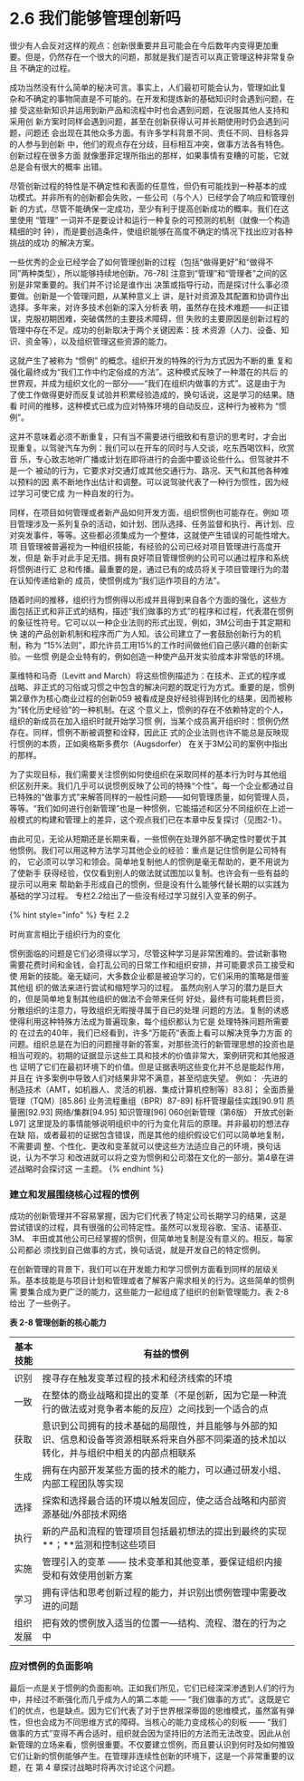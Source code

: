 # 2.6 我们能够管理创新吗

&#x20;       很少有人会反对这样的观点：创新很重要并且可能会在今后数年内变得更加重 要。但是，仍然存在一个很大的问题，那就是我们是否可以真正管理这种非常复杂且 不确定的过程。&#x20;

&#x20;       成功当然没有什么简单的秘决可言。事实上，人们最初可能会认为，管理如此复 杂和不确定的事物简直是不可能的。在开发和提炼新的基础知识时会遇到问题，在接 受这些新知识并运用到新产品和流程中时也会遇到问题，在说服其他人支持和采用创 新方案时同样会遇到问题，甚至在创新获得认可并长期使用时仍会遇到问题，问题还 会出现在其他众多方面。有许多学科背景不同、责任不同、目标各异的人参与到创新 中，他们的观点存在分歧，目标相互冲突，做事方法各有特色。创新过程在很多方面 就像墨菲定理所指出的那样，如果事情有变糟的可能，它就总是会有很大的概率 出错。

&#x20;       尽管创新过程的特性是不确定性和表面的任意性，但仍有可能找到一种基本的成 功模式。并非所有的创新都会失败，一些公司（与个人）已经学会了响应和管理创新 的方式，尽管不能确保一定成功，至少有利于提高创新成功的概率。我们在这里使用 “管理” 一词并不是要设计和运行一种复杂的可预测的机制（就像一个构造精细的时 钟），而是要创造条件，使组织能够在高度不确定的情况下找出应对各种挑战的成功 的解决方案。&#x20;

&#x20;       一些优秀的企业已经学会了如何管理创新的过程（包括“做得更好”和“做得不 同”两种类型），所以能够持续地创新。76-78] 注意到“管理”和“管理者”之间的区别是非常重要的。我们并不讨论是谁作出 决策或指导行动，而是探讨什么事必须要做。创新是一个管理问题，从某种意义上 讲，是针对资源及其配置和协调作出选择。多年来，对许多技术创新的深入分析表 明，虽然存在技术难题——纠正错误，克服初期困难，突破偶然的主要技术障碍，但 失败的主要原因是创新过程的管理中存在不足。成功的创新取决于两个关键因素：技 术资源（人力、设备、知识、资金等），以及组织管理这些资源的能力。&#x20;

&#x20;       这就产生了被称为 “惯例” 的概念。组织开发的特殊的行为方式因为不断的重 复和强化最终成为“我们工作中约定俗成的方法”。这种模式反映了一种潜在的共后 的世界观，并成为组织文化的一部分——“我们在组织内做事的方式”。这是由于为 了使工作做得更好而反复试验并积累经验造成的，换句话说，这是学习的结果。随看 时间的推移，这种模式已成为应对特殊环境的自动反应，这种行为被称为 “惯例”。&#x20;

&#x20;       这并不意味着必须不断重复，只有当不需要进行细致和有意识的思考时，才会出 现重复。以驾驶汽车为例：我们可以在开车的同时与人交谈，吃东西喝饮料，欣赏音 乐，专心致志地听广播或计划在即将进行的会面中要谈论些什么。但驾驶并不是一个 被动的行为，它要求对交通灯或其他交通行为、路况、天气和其他各种难以预料的因 素不断地作出估计和调整。可以说驾驶代表了一种行为惯性，因为经过学习可使它成 为一种自发的行为。&#x20;

&#x20;       同样，在项目如何管理或者新产品如何开发方面，组织惯例也可能存在。例如 项目管理涉及一系列复杂的活动，如计划、团队选择、任务监督和执行、再计划、应 对突发事件，等等。这些都必须集成为一个整体，这就使产生错误的可能性增大。项 目管理被普遍视为一种组织技能，有经验的公司已经对项目管理进行高度开发，但是 新手对此手足无措。拥有良好项目管理惯例的公司可以通过程序和系统将惯例进行汇 总和传播。最重要的是，通过已有的成员将关于项目管理行为的潜在认知传递给新的 成员，使惯例成为“我们运作项目的方法”。

&#x20;       随着时间的推移，组织行为惯例得以形成并且得到来自各个方面的强化，这些方 面包括正式和非正式的结构，描述“我们做事的方式”的程序和过程，代表潜在惯例 的象征性符号。它可以以一种企业法则的形式出现，例如，3M公司由于其定期和快 速的产品创新机制和程序而广为人知。该公司建立了一套鼓励创新行为的机制，称为 “15%法则”，即允许员工用15%的工作时间做他们自己感兴趣的创新实验。一些惯 例是企业特有的，例如创造一种使产品开发实验成本非常低的环境。&#x20;

&#x20;       莱维特和马奇（Levitt and March）将这些惯例描述为：在技术、正式的程序或 战略、非正式的习俗或习惯之中包含的解决问题的既定行为方式。重要的是，惯例 第2章作为核心商业过程的创新059 被看成是良好经验得到转化的结果，因而被称为“转化历史经验”的一种机制。在这 个意义上，惯例的存在不依赖特定的个人，组织的新成员在加入组织时就开始学习惯 例，当某个成员离开组织时：惯例仍然存在。同样，惯例不断被调整和诠释，因此正 式的企业法则也许不能总是反映现行惯例的本质，正如奥格斯多费尔（Augsdorfer） 在关于3M公司的案例中指出的那样。&#x20;

&#x20;       为了实现目标，我们需要关注惯例如何使组织在采取同样的基本行为时与其他组 织区别开来。我们几乎可以说惯例反映了公司的特殊“个性”。每一个企业都通过自 已特殊的“做事方式”来解答同样的一般性问题——如何管理质量，如何管理人员， 等等。“我们如何进行创新管理”也是一种惯例，它能描述和区分不同组织在上述一 般模式的构建和管理上的差异，这个观点我们已在本章中反复探讨（见图2-1）。&#x20;

&#x20;       由此可见，无论从短期还是长期来看，一些惯例在处理外部不确定性时要优于其 他惯例。我们可以用这种方法学习其他企业的经验：重点是记住惯例是公司特有的， 它必须可以学习和领会。简单地复制他人的惯例是毫无帮助的，更不用说为了使新手 获得经验，仅仅看到别人的做法就试图加以复制。也许会有一些有益的提示可以用来 帮助新手形成自己的惯例，但是没有什么能够代替长期的以实践为基础的学习过程。 专栏2.2给出了一些没有经过学习就引入变革的例子。

{% hint style="info" %}
专栏 2.2

时尚宣言相比于组织行为的变化

惯例面临的问题是它们必须得以学习，尽管这种学习是非常困难的。尝试新事物 需要花费时间和金钱，会打乱公司的日常工作和组织安排，并可能要求员工接受和使 用新的技能。毫无疑问，大多数企业都是被迫学习的，它们采用的策略是借鉴其他组 织的做法来进行尝试和缩短学习的过程。 虽然向别人学习的潜力是巨大的，但是简单地复制其他组织的做法不会带来任何 好处，最终有可能耗费巨资，分散组织的注意力，导致组织无暇搜寻属于自已的处理 问题的方法。复制的诱惑使得利用这种特殊方法成为普遍现象，每个组织都认为它是 处理特殊问题所需要的 在过去的40年，我们已经看到，许多“万能药”表面上看可以解决竞争力方面 的问题。组织总是在为旧的问题搜寻新的答案，对那些流行的新管理思想的投资也是 相当可观的。初期的证据显示这些工具和技术的价值非常大，案例研究和其他报道也 证明了它们在最初环境下的价值。但是证据表明这些变化并不总是能起作用，并且在 许多案例中导致人们对结果非常不满意，甚至彻底失望。 例如： ·先进的制造技术（AMT，如机器人、灵活的机器、集成计算机控制等）83.8]； 全面质量管理（TQM）\[85.86] 业务流程重组（BPR）87-89] 标杆管理最佳实践\[90.91] 质量圈\[92.93] 网络/集群\[94.95] 知识管理\[96] 060创新管理（第6版） 开放式创新L97] 这里提及的事情能够说明组织中的行为变化背后的原理。并非最初的想法存在缺 陷，或者最初的证据包含错误，而是其他的组织假设它们可以简单地复制，不需要调 整、个性化、更改和变革就可以使这些方法适应自己的环境，换句话说，认为不学习 和改进就可以将之变为惯例和公司潜在文化的一部分。第4章在讲述战略时会探讨这 一主题。
{% endhint %}

### 建立和发展围绕核心过程的惯例

&#x20;       成功的创新管理并不容易掌握，因为它们代表了特定公司长期学习的结果，这是 尝试错误的过程，具有很强的公司特定性。虽然可以发现谷歌、宝洁、诺基亚、3M、 丰田或其他公司已经掌握的惯例，但简单地复制是没有意义的。相反，每家公司都必 须找到自己做事的方式，换句话说，就是开发自己的特定惯例。

&#x20;       在创新管理的背景下，我们可以在开发能力和学习惯例方面看到同样的层级关 系。基本技能是与项目计划和管理或者了解客户需求相关的行为。这些简单的惯例需 要集合成为更广泛的能力，这些能力一起组成了组织的创新管理能力。表 2-8 给出 了一些例子。&#x20;

**表 2-8 管理创新的核心能力**

| 基本技能 | 有益的惯例                                                                  |
| ---- | ---------------------------------------------------------------------- |
| 识别   | 搜寻存在触发变革过程的技术和经济线索的环境                                                  |
| 一致   | 在整体的商业战略和提出的变革（不是创新，因为它是一种流行的做法或对竞争者本能的反应）之间找到一个适合的点                   |
| 获取   | 意识到公司拥有的技术基础的局限性，并且能够与外部的知识、信息和设备等资源相联系将来自外部不同渠道的技术加以转化，并与组织中相关的内部点相联系 |
| 生成   | 拥有在内部开发某些方面的技术的能力，可以通过研发小组、内部工程团队等实现                                   |
| 选择   | 探索和选择最合适的环境以触发回应，使之适合战略和内部资源基础/外部技术网络                                  |
| 执行   | 新的产品和流程的管理项目包括最初想法的提出到最终的实现**；**监测和控制这些项目                              |
| 实施   | 管理引入的变革 —— 技术变革和其他变革，要保证组织内接受和有效使用创新方案                                 |
| 学习   | 拥有评估和思考创新过程的能力，并识别出惯例管理中需要改进的问题                                        |
| 组织发展 | 把有效的惯例放入适当的位置一—结构、流程、潜在的行为之中                                           |



### 应对惯例的负面影响&#x20;

&#x20;       最后一点是关于惯例的负面影响。正如我们所见，它们已经深深渗透到人们的行为中，并经过不断强化而几乎成为人的第二本能 —— “我们做事的方式”。这既是它们的优点，也是缺点。因为它们代表了对于世界根深蒂固的思维模式，虽然富有弹性，但也会成为不同思维方式的障碍。当核心的能力变成核心的刻板 —— “我们做事的方式”变得不再合适时，组织就会因为坚持旧的方法而无法改变。因此从创新管理的立场来看，惯例很重要。不仅要建立惯例，而且要认识到何时及如何推毁它们让新的惯例能够产生。在管理非连续性创新的环境下，这是一个非常重要的议题，在 第 4 章探讨战略时将再次讨论这个问题。
